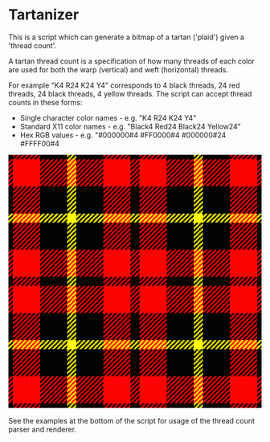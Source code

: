 # Tartanizer

This is a script which can generate a bitmap of a tartan ('plaid') given a 'thread count'.

A tartan thread count is a specification of how many threads of each color are used for both the warp (vertical) and weft (horizontal) threads.

For example "K4 R24 K24 Y4" corresponds to 4 black threads, 24 red threads, 24 black threads, 4 yellow threads.  The script can accept thread counts in these forms:

- Single character color names - e.g. "K4 R24 K24 Y4"
- Standard X11 color names - e.g. "Black4 Red24 Black24 Yellow24"
- Hex RGB values - e.g. "#000000#4 #FF0000#4 #000000#24 #FFFF00#4

![Alt text](example.png?raw=true "Example")

See the examples at the bottom of the script for usage of the thread count parser and renderer.
